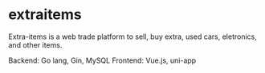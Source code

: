 # extraitems

Extra-items is a web trade platform to sell, buy extra, used cars, eletronics, and other items.

Backend: Go lang, Gin, MySQL
Frontend: Vue.js, uni-app

